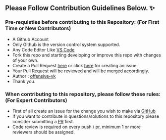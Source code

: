 ## Please Follow Contribution Guidelines Below. ✨

### Pre-requisties before contributing to this Repository: (For First Time or New Contributors)
- A Github Account
- Only Github is the version control system supported.
- Any Code Editor Like [VS Code](https://code.visualstudio.com/download)
- Fork this repo and starting developing or improve this repo with changes of your own.
- Create a Pull Request [here](https://github.com/offensive-vk/Python/pulls) or click [here](https://github.com/offensive-vk/Python/issues) for creating an issue.
- Your Pull Request will be reviewed and will be merged accordingly.
- Author : [offensive-vk](https://github.com/offensive-vk/)
- Thank you.

### When contributing to this repository, please follow these rules: (For Expert Contributors)
- First of all create an issue for the change you wish to make via [GitHub](https://github.com/offensive-vk/Python/issues)
- If you want to contribute in questions/solutions to this repository please consider submitting a [PR](https://github.com/offensive-vk/Python/pulls) first.
- Code review is required on every push / pr, minimum 1 or more reviewers should be assigned.